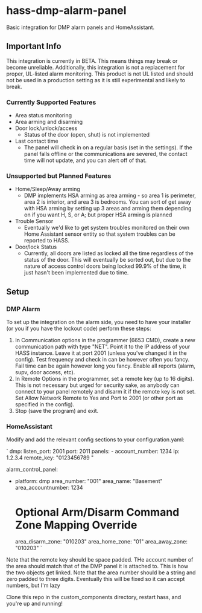 # hass-dmp-alarm-panel

Basic integration for DMP alarm panels and HomeAssistant.

## Important Info
This integration is currently in BETA. This means things may break or become unreliable. Additionally, this integration is not a replacement for proper, UL-listed alarm monitoring. This product is not UL listed and should not be used in a production setting as it is still experimental and likely to break.
### Currently Supported Features
* Area status monitoring
* Area arming and disarming
* Door lock/unlock/access
    * Status of the door (open, shut) is not implemented
* Last contact time
    * The panel will check in on a regular basis (set in the settings). If the panel falls offline or the communications are severed, the contact time will not update, and you can alert off of that.

### Unsupported but Planned Features
* Home/Sleep/Away arming
    * DMP implements HSA arming as area arming - so area 1 is perimeter, area 2 is interior, and area 3 is bedrooms. You can sort of get away with HSA arming by setting up 3 areas and arming them depending on if you want H, S, or A; but proper HSA arming is planned
* Trouble Sensor
    * Eventually we'd like to get system troubles monitored on their own Home Assistant sensor entity so that system troubles can be reported to HASS.
* Door/lock Status
    * Currently, all doors are listed as locked all the time regardless of the status of the door. This will eventually be sorted out, but due to the nature of access control doors being locked 99.9% of the time, it just hasn't been implemented due to time.

## Setup
### DMP Alarm
To set up the integration on the alarm side, you need to have your installer (or you if you have the lockout code) perform these steps:
1. In Communication options in the programmer (6653 CMD), create a new communication path with type "NET". Point it to the IP address of your HASS instance. Leave it at port 2001 (unless you've changed it in the config). Test frequency and check in can be however often you fancy. Fail time can be again however long you fancy. Enable all reports (alarm, supv, door access, etc).
2. In Remote Options in the programmer, set a remote key (up to 16 digits). This is not necessary but urged for security sake, as anybody can connect to your panel remotely and disarm it if the remote key is not set. Set Allow Network Remote to Yes and Port to 2001 (or other port as specified in the config).
3. Stop (save the program) and exit.

### HomeAssistant
Modify and add the relevant config sections to your configuration.yaml:

`
dmp:
  listen_port: 2001
  port: 2011
  panels:
    - account_number: 1234
      ip: 1.2.3.4
      remote_key: "0123456789      "

alarm_control_panel:
  - platform: dmp
    area_number: "001"
    area_name: "Basement"
    area_accountnumber: 1234
    # Optional Arm/Disarm Command Zone Mapping Override
    area_disarm_zone: "010203"
    area_home_zone: "01"
    area_away_zone: "010203"
`

Note that the remote key should be space padded. THe account number of the area should match that of the DMP panel it is attached to. This is how the two objects get linked.
Note that the area number should be a string and zero padded to three digits. Eventually this will be fixed so it can accept numbers, but I'm lazy

Clone this repo in the custom_components directory, restart hass, and you're up and running!